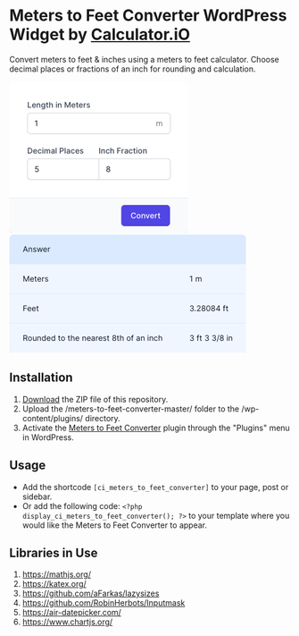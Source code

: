# Meters to Feet Converter WordPress Widget by [Calculator.iO](https://www.calculator.io/ "Calculator.iO Homepage")

Convert meters to feet & inches using a meters to feet calculator. Choose decimal places or fractions of an inch for rounding and calculation.

![Meters to Feet Converter Input Form](/assets/images/screenshot-1.png "Meters to Feet Converter Input Form")
![Meters to Feet Converter Calculation Results](/assets/images/screenshot-2.png "Meters to Feet Converter Calculation Results")

## Installation

1. [Download](https://github.com/pub-calculator-io/age-calculator/archive/refs/heads/master.zip) the ZIP file of this repository.
2. Upload the /meters-to-feet-converter-master/ folder to the /wp-content/plugins/ directory.
3. Activate the [Meters to Feet Converter](https://www.calculator.io/meters-to-feet-converter/ "Meters to Feet Converter Homepage") plugin through the "Plugins" menu in WordPress.

## Usage
* Add the shortcode `[ci_meters_to_feet_converter]` to your page, post or sidebar.
* Or add the following code: `<?php display_ci_meters_to_feet_converter(); ?>` to your template where you would like the Meters to Feet Converter to appear.

## Libraries in Use
1. https://mathjs.org/
2. https://katex.org/
3. https://github.com/aFarkas/lazysizes
4. https://github.com/RobinHerbots/Inputmask
5. https://air-datepicker.com/
6. https://www.chartjs.org/
